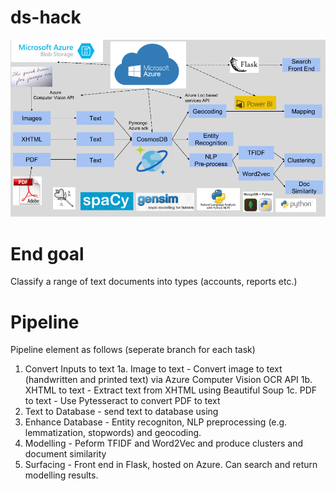 # ds-hack

![Process](https://github.com/ren-hoek/ds-hack/blob/master/Process.png)

# End goal

Classify a range of text documents into types (accounts, reports etc.) 

# Pipeline

Pipeline element as follows (seperate branch for each task)

1. Convert Inputs to text
1a. Image to text - Convert image to text (handwritten and printed text) via Azure Computer Vision OCR API
1b. XHTML to text - Extract text from XHTML using Beautiful Soup
1c. PDF to text - Use Pytesseract to convert PDF to text
2. Text to Database - send text to database using 
3. Enhance Database - Entity recogniton, NLP preprocessing (e.g. lemmatization, stopwords) and geocoding.
4. Modelling - Peform TFIDF and Word2Vec and produce clusters and document similarity
5. Surfacing - Front end in Flask, hosted on Azure. Can search and return modelling results.
 




